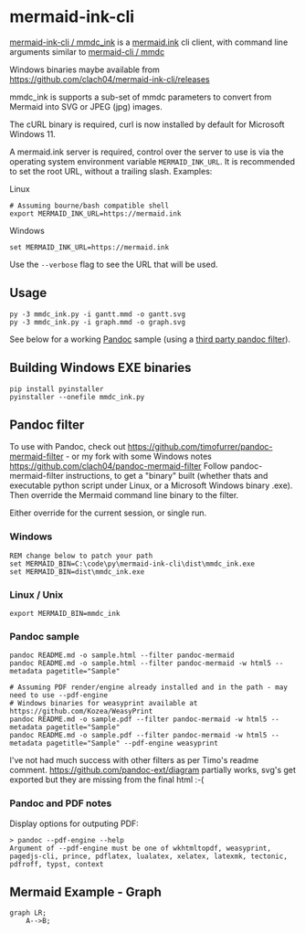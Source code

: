 # mermaid-ink-cli


[mermaid-ink-cli / mmdc_ink](https://github.com/clach04/mermaid-ink-cli) is a [mermaid.ink](https://github.com/jihchi/mermaid.ink) cli client, with command line arguments similar to [mermaid-cli / mmdc](https://github.com/mermaid-js/mermaid-cli)

Windows binaries maybe available from https://github.com/clach04/mermaid-ink-cli/releases

mmdc_ink is supports a sub-set of mmdc parameters to convert from Mermaid into SVG or JPEG (jpg) images.

The cURL binary is required, curl is now installed by default for Microsoft Windows 11.

A mermaid.ink server is required, control over the server to use is via the operating system environment variable `MERMAID_INK_URL`. It is recommended to set the root URL, without a trailing slash. Examples:

Linux

    # Assuming bourne/bash compatible shell
    export MERMAID_INK_URL=https://mermaid.ink

Windows

    set MERMAID_INK_URL=https://mermaid.ink

Use the `--verbose` flag to see the URL that will be used.

## Usage

    py -3 mmdc_ink.py -i gantt.mmd -o gantt.svg
    py -3 mmdc_ink.py -i graph.mmd -o graph.svg

See below for a working [Pandoc](https://github.com/jgm/pandoc) sample (using a [third party pandoc filter](https://github.com/clach04/pandoc-mermaid-filter)).

## Building Windows EXE binaries

    pip install pyinstaller
    pyinstaller --onefile mmdc_ink.py

## Pandoc filter

To use with Pandoc, check out https://github.com/timofurrer/pandoc-mermaid-filter - or my fork with some Windows notes https://github.com/clach04/pandoc-mermaid-filter
Follow pandoc-mermaid-filter instructions, to get a "binary" built (whether thats and executable python script under Linux, or a Microsoft Windows binary .exe).
Then override the Mermaid command line binary to the filter.

Either override for the current session, or single run.

### Windows

    REM change below to patch your path
    set MERMAID_BIN=C:\code\py\mermaid-ink-cli\dist\mmdc_ink.exe
    set MERMAID_BIN=dist\mmdc_ink.exe

### Linux / Unix

    export MERMAID_BIN=mmdc_ink

### Pandoc sample

    pandoc README.md -o sample.html --filter pandoc-mermaid
    pandoc README.md -o sample.html --filter pandoc-mermaid -w html5 --metadata pagetitle="Sample"

    # Assuming PDF render/engine already installed and in the path - may need to use --pdf-engine
    # Windows binaries for weasyprint available at https://github.com/Kozea/WeasyPrint
    pandoc README.md -o sample.pdf --filter pandoc-mermaid -w html5 --metadata pagetitle="Sample"
    pandoc README.md -o sample.pdf --filter pandoc-mermaid -w html5 --metadata pagetitle="Sample" --pdf-engine weasyprint


I've not had much success with other filters as per Timo's readme comment.
https://github.com/pandoc-ext/diagram partially works, svg's get exported but they are missing from the final html :-(

### Pandoc and PDF notes

Display options for outputing PDF:

    > pandoc --pdf-engine --help
    Argument of --pdf-engine must be one of wkhtmltopdf, weasyprint, pagedjs-cli, prince, pdflatex, lualatex, xelatex, latexmk, tectonic, pdfroff, typst, context

## Mermaid Example - Graph

```mermaid
graph LR;
    A-->B;
```
